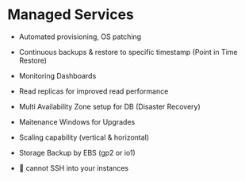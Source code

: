 # Managed Services

- Automated provisioning, OS patching
- Continuous backups & restore to specific timestamp (Point in Time Restore)
- Monitoring Dashboards
- Read replicas for improved read performance
- Multi Availability Zone setup for DB (Disaster Recovery) 
- Maitenance Windows for Upgrades
- Scaling capability (vertical & horizontal)
- Storage Backup by EBS (gp2 or io1)

- 🚨 cannot SSH into your instances